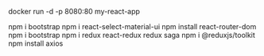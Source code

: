 <!-- For Docker -->

docker run -d -p 8080:80 my-react-app

<!-- Install -->

npm i bootstrap
npm i react-select-material-ui
npm install react-router-dom
npm i bootstrap
npm i redux react-redux redux saga
npm i @reduxjs/toolkit
npm install axios
